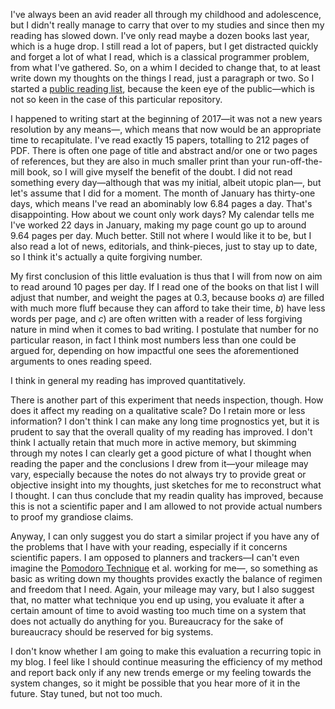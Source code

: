 I've always been an avid reader all through my childhood and adolescence, but I didn't really manage to carry that over to my studies and since then my reading has slowed down. I've only read maybe a dozen books last year, which is a huge drop. I still read a lot of papers, but I get distracted quickly and forget a lot of what I read, which is a classical programmer problem, from what I've gathered. So, on a whim I decided to change that, to at least write down my thoughts on the things I read, just a paragraph or two. So I started a [public reading list](https://github.com/hellerve/ptolemy), because the keen eye of the public—which is not so keen in the case of this particular repository.

I happened to writing start at the beginning of 2017—it was not a new years resolution by any means—, which means that now would be an appropriate time to recapitulate. I've read exactly 15 papers, totalling to 212 pages of PDF. There is often one page of title and abstract and/or one or two pages of references, but they are also in much smaller print than your run-off-the-mill book, so I will give myself the benefit of the doubt. I did not read something every day—although that was my initial, albeit utopic plan—, but let's assume that I did for a moment. The month of January has thirty-one days, which means I've read an abominably low 6.84 pages a day. That's disappointing. How about we count only work days? My calendar tells me I've worked 22 days in January, making my page count go up to around 9.64 pages per day. Much better. Still not where I would like it to be, but I also read a lot of news, editorials, and think-pieces, just to stay up to date, so I think it's actually a quite forgiving number.

My first conclusion of this little evaluation is thus that I will from now on aim to read around 10 pages per day. If I read one of the books on that list I will adjust that number, and weight the pages at 0.3, because books _a_) are filled with much more fluff because they can afford to take their time, _b_) have less words per page, and _c_) are often written with a reader of less forgiving nature in mind when it comes to bad writing. I postulate that number for no particular reason, in fact I think most numbers less than one could be argued for, depending on how impactful one sees the aforementioned arguments to ones reading speed.

I think in general my reading has improved quantitatively.

There is another part of this experiment that needs inspection, though. How does it affect my reading on a qualitative scale? Do I retain more or less information? I don't think I can make any long time prognostics yet, but it is prudent to say that the overall quality of my reading has improved. I don't think I actually retain that much more in active memory, but skimming through my notes I can clearly get a good picture of what I thought when reading the paper and the conclusions I drew from it—your mileage may vary, especially because the notes do not always try to provide great or objective insight into my thoughts, just sketches for me to reconstruct what I thought. I can thus conclude that my readin quality has improved, because this is not a scientific paper and I am allowed to not provide actual numbers to proof my grandiose claims.

Anyway, I can only suggest you do start a similar project if you have any of the problems that I have with your reading, especially if it concerns scientific papers. I am opposed to planners and trackers—I can't even imagine the [Pomodoro Technique](https://en.wikipedia.org/wiki/Pomodoro_Technique) et al. working for me—, so something as basic as writing down my thoughts provides exactly the balance of regimen and freedom that I need. Again, your mileage may vary, but I also suggest that, no matter what technique you end up using, you evaluate it after a certain amount of time to avoid wasting too much time on a system that does not actually do anything for you. Bureaucracy for the sake of bureaucracy should be reserved for big systems.

I don't know whether I am going to make this evaluation a recurring topic in my blog. I feel like I should continue measuring the efficiency of my method and report back only if any new trends emerge or my feeling towards the system changes, so it might be possible that you hear more of it in the future. Stay tuned, but not too much.
